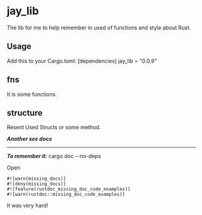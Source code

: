 # jay_lib
The lib for me to help remember in used of functions and style about Rust.

## Usage
Add this to your Cargo.toml:
[dependencies]
jay_lib = "0.0.9"

## fns
It is some functions.

## structure
Resent Used Structs or some method.

***Another see docs***




















---

***To remember it:***
cargo doc --no-deps

Open
```
#![warn(missing_docs)]
#![deny(missing_docs)]
#![feature(rustdoc_missing_doc_code_examples)]
#![warn(rustdoc::missing_doc_code_examples)]
```
It was very hard!